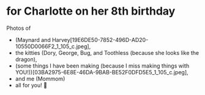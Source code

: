 # for Charlotte on her 8th birthday

Photos of 
- (Maynard and Harvey[19E6DE50-7852-496D-AD20-10550D0066F2_1_105_c.jpeg], 
- the kitties (Dory, George, Bug, and Toothless (because she looks like the dragon), 
- (some things I have been making (because I miss making things with YOU!))[03BA2975-6E8E-46DA-9BAB-BE52F0DFD5E5_1_105_c.jpeg], 
- and me (Mommom)
- all for you! 💝

